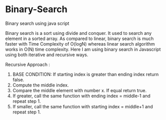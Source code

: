 # Binary-Search
Binary search using java script

Binary search is a sort using divide and conquer. It used to search any element in a sorted array. As compared to linear, binary search is much faster with Time Complexity of O(logN) whereas linear search algorithm works in O(N) time complexity.
Here I am using binary search in Javascript using both iterative and recursive ways. 

Recursive Approach :

1. BASE CONDITION: If starting index is greater than ending index return false.
2. Compute the middle index.
3. Compare the middle element with number x. If equal return true.
4. If greater, call the same function with ending index = middle-1 and repeat step 1.
5. If smaller, call the same function with starting index = middle+1 and repeat step 1.


